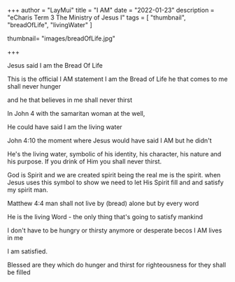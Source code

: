 +++
author = "LayMui"
title = "I AM"
date = "2022-01-23"
description = "eCharis Term 3 The Ministry of Jesus I"
tags = [
   "thumbnail", "breadOfLife", "livingWater"
]

thumbnail= "images/breadOfLife.jpg"

+++

Jesus said I am the Bread Of Life

This is the official I AM statement
I am the Bread of Life he that comes to me shall never hunger

and he that believes in me shall never thirst

In John 4 with the samaritan woman at the well, 

He could have said I am the living water

John 4:10 the moment where Jesus would have said I AM but he didn't 

He's the living water, symbolic of his identity, his character, his nature and his purpose.
If you drink of Him you shall never thirst.

God is Spirit and we are created spirit being the real me is the spirit.
when Jesus uses this symbol to show we need to let His Spirit fill and and satisfy
my spirit man.

Matthew 4:4 man shall not live by (bread) alone but by every word

He is the living Word - the only thing that's going to satisfy mankind

I don't have to be hungry or thirsty anymore or desperate becos I AM lives in me

I am satisfied.

Blessed are they which do hunger and thirst for righteousness for they shall be filled



